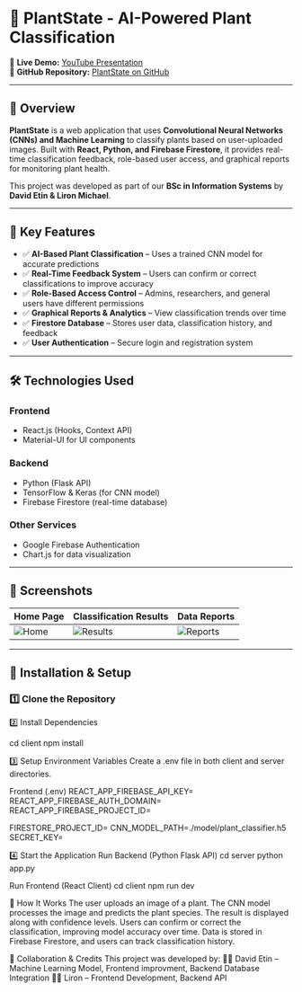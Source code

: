 # 🌱 PlantState - AI-Powered Plant Classification  

🚀 **Live Demo:** [YouTube Presentation](https://www.youtube.com/watch?v=df5gjoeFsWk)  
📂 **GitHub Repository:** [PlantState on GitHub](https://github.com/DavidAjest/College-Project-PlantState-rep)  

---

## 📌 Overview  
**PlantState** is a web application that uses **Convolutional Neural Networks (CNNs) and Machine Learning** to classify plants based on user-uploaded images. Built with **React, Python, and Firebase Firestore**, it provides real-time classification feedback, role-based user access, and graphical reports for monitoring plant health.  

This project was developed as part of our **BSc in Information Systems** by **David Etin & Liron Michael**.  

---

## 🌟 Key Features  
- ✅ **AI-Based Plant Classification** – Uses a trained CNN model for accurate predictions  
- ✅ **Real-Time Feedback System** – Users can confirm or correct classifications to improve accuracy  
- ✅ **Role-Based Access Control** – Admins, researchers, and general users have different permissions  
- ✅ **Graphical Reports & Analytics** – View classification trends over time  
- ✅ **Firestore Database** – Stores user data, classification history, and feedback  
- ✅ **User Authentication** – Secure login and registration system  

---

## 🛠️ Technologies Used  
### **Frontend**  
- React.js (Hooks, Context API)  
- Material-UI for UI components  

### **Backend**  
- Python (Flask API)  
- TensorFlow & Keras (for CNN model)  
- Firebase Firestore (real-time database)  

### **Other Services**  
- Google Firebase Authentication  
- Chart.js for data visualization  

---

## 📸 Screenshots  
| Home Page | Classification Results | Data Reports |
|-----------|--------------------|--------------------|
| ![Home](https://via.placeholder.com/300) | ![Results](https://via.placeholder.com/300) | ![Reports](https://via.placeholder.com/300) |

---

## 🚀 Installation & Setup  

### 1️⃣ Clone the Repository  


2️⃣ Install Dependencies

cd client
npm install


3️⃣ Setup Environment Variables
Create a .env file in both client and server directories.

Frontend (.env)
REACT_APP_FIREBASE_API_KEY=<Your Firebase API Key>
REACT_APP_FIREBASE_AUTH_DOMAIN=<Your Firebase Auth Domain>
REACT_APP_FIREBASE_PROJECT_ID=<Your Firebase Project ID>



FIRESTORE_PROJECT_ID=<Your Firestore Project ID>
CNN_MODEL_PATH=./model/plant_classifier.h5
SECRET_KEY=<Your Flask Secret Key>


4️⃣ Start the Application
Run Backend (Python Flask API)
cd server
python app.py

Run Frontend (React Client)
cd client
npm run dev


🔬 How It Works
The user uploads an image of a plant.
The CNN model processes the image and predicts the plant species.
The result is displayed along with confidence levels.
Users can confirm or correct the classification, improving model accuracy over time.
Data is stored in Firebase Firestore, and users can track classification history.


🤝 Collaboration & Credits
This project was developed by:
👨‍💻 David Etin – Machine Learning Model, Frontend improvment, Backend Database Integration
👨‍💻 Liron  –  Frontend Development, Backend API

